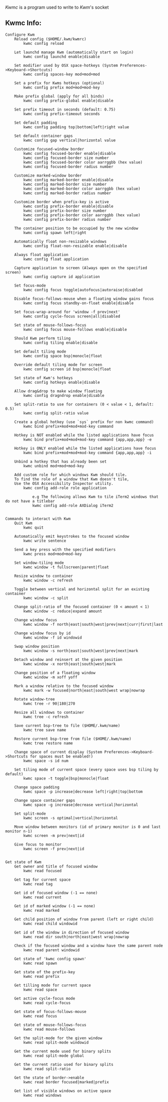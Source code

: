 *Kwmc* is a program used to write to *Kwm*'s socket

## Kwmc Info:
    Configure Kwm
        Reload config ($HOME/.kwm/kwmrc)
            kwmc config reload

        Let launchd manage Kwm (automatically start on login)
            kwmc config launchd enable|disable

        Set modifier used by OSX space-hotkeys (System Preferences->Keyboard->Shortcuts)
            kwmc config spaces-key mod+mod+mod

        Set a prefix for Kwms hotkeys (optional)
            kwmc config prefix mod+mod+mod-key

        Make prefix global (apply for all binds)
            kwmc config prefix-global enable|disable

        Set prefix timeout in seconds (default: 0.75)
            kwmc config prefix-timeout seconds

        Set default padding
            kwmc config padding top|bottom|left|right value

        Set default container gaps
            kwmc config gap vertical|horizontal value

        Customize focused-window border
            kwmc config focused-border enable|disable
            kwmc config focused-border size number
            kwmc config focused-border color aarrggbb (hex value)
            kwmc config focused-border radius number

        Customize marked-window border
            kwmc config marked-border enable|disable
            kwmc config marked-border size number
            kwmc config marked-border color aarrggbb (hex value)
            kwmc config marked-border radius number

        Customize border when prefix-key is active
            kwmc config prefix-border enable|disable
            kwmc config prefix-border size number
            kwmc config prefix-border color aarrggbb (hex value)
            kwmc config prefix-border radius number

        The container position to be occupied by the new window
            kwmc config spawn left|right

        Automatically float non-resizable windows
            kwmc config float-non-resizable enable|disable

        Always float application
            kwmc config float application

        Capture application to screen (Always open on the specified screen)
            kwmc config capture id application

        Set focus-mode
            kwmc config focus toggle|autofocus|autoraise|disabled

        Disable focus-follows-mouse when a floating window gains focus
            kwmc config focus standby-on-float enable|disable

        Set focus-wrap-around for 'window -f prev|next'
            kwmc config cycle-focus screen|all|disabled

        Set state of mouse-follows-focus
            kwmc config focus mouse-follows enable|disable

        Should Kwm perform tiling
            kwmc config tiling enable|disable

        Set default tiling mode
            kwmc config space bsp|monocle|float

        Override default tiling mode for screen
            kwmc config screen id bsp|monocle|float

        Set state of Kwm's hotkeys
            kwmc config hotkeys enable|disable

        Allow drag&drop to make window floating
            kwmc config dragndrop enable|disable

        Set split-ratio to use for containers (0 < value < 1, default: 0.5)
            kwmc config split-ratio value

        Create a global hotkey (use `sys` prefix for non kwmc command)
            kwmc bind prefix+mod+mod+mod-key command

        Hotkey is NOT enabled while the listed applications have focus
            kwmc bind prefix+mod+mod+mod-key command {app,app,app} -e

        Hotkey is ONLY enabled while the listed applications have focus
            kwmc bind prefix+mod+mod+mod-key command {app,app,app} -i

        Unbind a hotkey that has already been set
            kwmc unbind mod+mod+mod-key

        Add custom role for which windows Kwm should tile.
        To find the role of a window that Kwm doesn't tile,
        Use the OSX Accessibility Inspector utility.
            kwmc config add-role role application

                e.g The following allows Kwm to tile iTerm2 windows that do not have a titlebar
                kwmc config add-role AXDialog iTerm2


    Commands to interact with Kwm
        Quit Kwm
            kwmc quit

        Automatically emit keystrokes to the focused window
            kwmc write sentence

        Send a key press with the specified modifiers
            kwmc press mod+mod+mod-key

        Set window-tiling mode
            kwmc window -t fullscreen|parent|float

        Resize window to container
            kwmc window -c refresh

        Toggle between vertical and horizontal split for an existing container
            kwmc window -c split

        Change split-ratio of the focused container (0 < amount < 1)
            kwmc window -c reduce|expand amount

        Change window focus
            kwmc window -f north|east|south|west|prev|next|curr|first|last

        Change window focus by id
            kwmc window -f id windowid

        Swap window position
            kwmc window -s north|east|south|west|prev|next|mark

        Detach window and reinsert at the given position
            kwmc window -x north|east|south|west|mark

        Change position of a floating window
            kwmc window -m xoff yoff

        Mark a window relative to the focused window
            kwmc mark -w focused|north|east|south|west wrap|nowrap

        Rotate window-tree
            kwmc tree -r 90|180|270

        Resize all windows to container
            kwmc tree -c refresh

        Save current bsp-tree to file ($HOME/.kwm/name)
            kwmc tree save name

        Restore current bsp-tree from file ($HOME/.kwm/name)
            kwmc tree restore name

        Change space of current display (System Preferences->Keyboard->Shortcuts for spaces must be enabled!)
            kwmc space -s id num

        Set tiling mode of current space (every space uses bsp tiling by default)
            kwmc space -t toggle|bsp|monocle|float

        Change space padding
            kwmc space -p increase|decrease left|right|top|bottom

        Change space container gaps
            kwmc space -g increase|decrease vertical|horizontal

        Set split-mode
            kwmc screen -s optimal|vertical|horizontal

        Move window between monitors (id of primary monitor is 0 and last monitor n-1)
            kwmc screen -m prev|next|id

        Give focus to monitor
            kwmc screen -f prev|next|id


    Get state of Kwm
        Get owner and title of focused window
            kwmc read focused

        Get tag for current space
            kwmc read tag

        Get id of focused window (-1 == none)
            kwmc read current

        Get id of marked window (-1 == none)
            kwmc read marked

        Get child position of window from parent (left or right child)
            kwmc read child windowid

        Get id of the window in direction of focused window
            kwmc read dir south|north|east|west wrap|nowrap

        Check if the focused window and a window have the same parent node
            kwmc read parent windowid

        Get state of 'kwmc config spawn'
            kwmc read spawn

        Get state of the prefix-key
            kwmc read prefix

        Get tilling mode for current space
            kwmc read space

        Get active cycle-focus mode
            kwmc read cycle-focus

        Get state of focus-follows-mouse
            kwmc read focus

        Get state of mouse-follows-focus
            kwmc read mouse-follows

        Get the split-mode for the given window
            kwmc read split-mode windowid

        Get the current mode used for binary splits
            kwmc read split-mode global

        Get the current ratio used for binary splits
            kwmc read split-ratio

        Get the state of border->enable
            kwmc read border focused|marked|prefix

        Get list of visible windows on active space
            kwmc read windows
